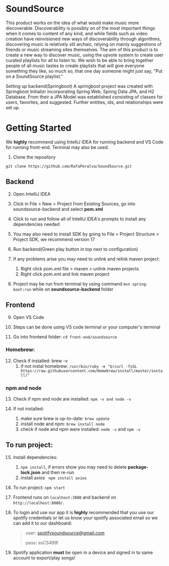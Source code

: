 # SoundSource

This product works on the idea of what would make music more discoverable.
Discoverability is possibly on of the most important things when it comes to content of any kind,
and while fields such as video creation have reinvisioned new ways of discoverability through algorithms,
discovering music is relatively stil archaic, relying on mainly suggestions of friends or music streaming
sites themselves. The aim of this product is to create a new way to discover music, using the upvote system
to create user curated playlists for all to listen to. We wish to be able to bring together people of all
music tastes to create playlists that will give everyone something they like, so much so, that one day
someone might just say, "Put on a SoundSource playlist."

Setting up backend(Springboot)
A springboot project was created with Springboot Initializr incorporating Spring Web, Spring Data JPA, and H2 Database. From their a JPA Model was established consisting of classes for users, favorites, and suggested. Further entities, ids, and relationships were set up.

# Getting Started

We **highly** recommend using IntelliJ IDEA for running backend and VS Code for running front-end.
Terminal may also be used.

1. Clone the repository

`git clone https://github.com/RafaPeralva/SoundSource.git`

## Backend

2. Open IntelliJ IDEA

3. Click in File > New > Project from Existing Sources, go into soundsource-backend and select **pom.xml**

4. Click to run and follow all of IntelliJ IDEA's prompts to install any dependencies needed

5. You may also need to install SDK by going to File > Project Structure > Project SDK, we recommend version 17

6. Run backend(Green play button in top next to configuration)

7. If any problems arise you may need to unlink and relink maven project:

   1. Right click pom.xml file > maven > unlink maven projects
   2. Right click pom.xml and link maven project

8. Project may be run from terminal by using command `mvn spring-boot:run` while on **soundsource-backend** folder

## Frontend

9. Open VS Code

10. Steps can be done using VS code terminal or your computer's terminal

11. Go into frontend folder: `cd front-end/soundsource`

### Homebrew:

12. Check if installed: brew -v
    1. if not instal homebrew: `/usr/bin/ruby -e "$(curl -fsSL https://raw.githubusercontent.com/Homebrew/install/master/install)"`

### npm and node

13. Check if npm and node are installed: `npm -v and node -v`

14. If not installed:
    1. make sure brew is up-to-date: `brew update`
    2. install node and npm: `brew install node`
    3. check if node and npm were installed: `node -v` and `npm -v`

## To run project:

15. Install dependencies:

    1. `npm install`, if errors show you may need to delete **package-lock.json** and then re-run
    2. install axios ` npm install axios`

16. To run project: `npm start`

17. Frontend runs on `localhost:3000` and backend on `http://localhost:8080/`.

18. To login and use our app it is **highly** recommended that you use our spotify credentials or let us know your spotify associated email so we can add it to our dashboard:

    > user: spotifysoundsource@gmail.com
    >
    > pass: ssCS499!

19. Spotify application **must** be open in a device and signed in to same account to export/play songs!
